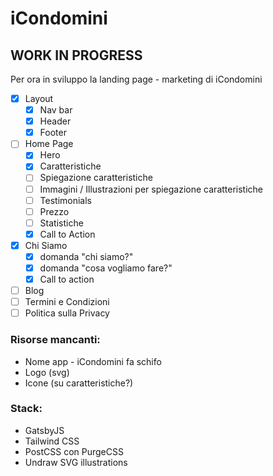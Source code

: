 # iCondomini

## WORK IN PROGRESS

Per ora in sviluppo la landing page - marketing di iCondomini

* [x] Layout
    * [x] Nav bar
    * [x] Header
    * [x] Footer

* [ ] Home Page
    * [x] Hero
    * [x] Caratteristiche
    * [ ] Spiegazione caratteristiche
    * [ ] Immagini / Illustrazioni per spiegazione caratteristiche
    * [ ] Testimonials
    * [ ] Prezzo
    * [ ] Statistiche
    * [x] Call to Action

* [x] Chi Siamo
    * [x] domanda "chi siamo?"
    * [x] domanda "cosa vogliamo fare?"
    * [x] Call to action

* [ ] Blog
* [ ] Termini e Condizioni
* [ ] Politica sulla Privacy

### Risorse mancanti:

- Nome app - iCondomini fa schifo
- Logo (svg)
- Icone (su caratteristiche?)

### Stack:

- GatsbyJS
- Tailwind CSS
- PostCSS con PurgeCSS
- Undraw SVG illustrations